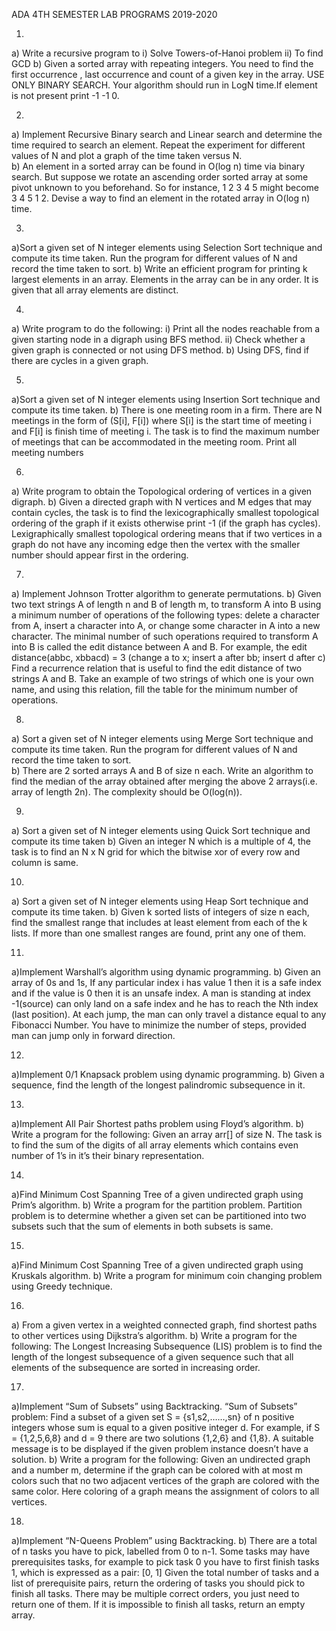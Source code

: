 ADA 4TH SEMESTER LAB PROGRAMS 2019-2020 

1.
a) Write a recursive program to
i) Solve Towers-of-Hanoi problem    ii) To find GCD
b) Given a sorted array with repeating integers. You need to find the first occurrence , last occurrence and count of a given key in the array. USE ONLY BINARY SEARCH. Your algorithm should run in LogN time.If element is not present print -1 -1 0.

2.
a) Implement Recursive Binary search and Linear search and determine the time required to search an element. Repeat the experiment for different values of N  and plot a graph of the time taken versus N.  
b) An element in a sorted array can be found in O(log n) time via binary search. But suppose we rotate an ascending order sorted array at some pivot unknown to you beforehand. So for instance, 1 2 3 4 5 might become 3 4 5 1 2. Devise a way to find an element in the rotated array in O(log n) time.

3.
a)Sort a given set of N integer elements using Selection Sort technique and compute its time taken. Run the program for different values of N and record the time taken to sort.
b) Write an efficient program for printing k largest elements in an array. Elements in the array can be in any order. It is given that all array elements are distinct.

4.
a) Write program to do the following:
i) Print all the nodes reachable from a given starting node in a digraph using BFS method.
ii) Check whether a given graph is connected or not using DFS method.
b) Using DFS, find if there are cycles in a given graph.

5.
a)Sort a given set of N integer elements using Insertion Sort technique and compute its time taken. 
b) There is one meeting room in a firm. There are N meetings in the form of (S[i], F[i]) where S[i] is the start time of meeting i and F[i] is finish time of meeting i. The task is to find the maximum number of meetings that can be accommodated in the meeting room. Print all meeting numbers

6.
a) Write program to obtain the Topological ordering of vertices in a given digraph.
b) Given a directed graph with N vertices and M edges that may contain cycles, the task is to find the lexicographically smallest topological ordering of the graph if it exists otherwise print -1 (if the graph has cycles).
Lexigraphically smallest topological ordering means that if two vertices in a graph do not have any incoming edge then the vertex with the smaller number should appear first in the ordering.

7.
a) Implement Johnson Trotter algorithm to generate permutations.
b) Given two text strings A of length n and B of length m, to transform A into B using a minimum number of operations of the following types: delete a character from A, insert a character into A, or change some character in A into a new character. The minimal number of such operations required to transform A into B is called the edit distance between A and B. For example, the edit distance(abbc, xbbacd) = 3 (change a to x; insert a after bb; insert d after c) Find a recurrence relation that is useful to find the edit distance of two strings A and B. Take an example of two strings of which one is your own name, and using this relation, fill the table for the minimum number of operations.

8.
a) Sort a given set of N integer elements using Merge Sort technique and compute its time taken. Run the program for different values of N and record the time taken to sort.  
b) There are 2 sorted arrays A and B of size n each. Write an algorithm to find the median of the array obtained after merging the above 2 arrays(i.e. array of length 2n). The complexity should be O(log(n)).

9.
a) Sort a given set of N integer elements using Quick Sort technique and compute its time taken 
b) Given an integer N which is a multiple of 4, the task is to find an N x N grid for which the bitwise xor of every row and column is same.

10.
a) Sort a given set of N integer elements using Heap Sort technique and compute its time taken. 
b) Given k sorted lists of integers of size n each, find the smallest range that includes at least element from each of the k lists. If more than one smallest ranges are found, print any one of them.

11.
a)Implement Warshall’s algorithm using dynamic programming.
b) Given an array of 0s and 1s, If any particular index i has value 1 then it is a safe index and if the value is 0 then it is an unsafe index. A man is standing at index -1(source) can only land on a safe index and he has to reach the Nth index (last position). At each jump, the man can only travel a distance equal to any Fibonacci Number. You have to minimize the number of steps, provided man can jump only in forward direction.

12.
a)Implement 0/1 Knapsack problem using dynamic programming.
b) Given a sequence, find the length of the longest palindromic subsequence in it.

13.
a)Implement All Pair Shortest paths problem using Floyd’s algorithm.
b) Write a program for the following: Given an array arr[] of size N. The task is to find the sum of the digits of all array elements which contains even number of 1’s in it’s their binary representation.

14.
a)Find Minimum Cost Spanning Tree of a given undirected graph using Prim’s algorithm.
b) Write a program for the partition problem. Partition problem is to determine whether a given set can be partitioned into two subsets such that the sum of elements in both subsets is same.

15.
a)Find Minimum Cost Spanning Tree of a given undirected graph using Kruskals algorithm.
b) Write a program for minimum coin changing problem using Greedy technique.

16.
a) From a given vertex in a weighted connected graph, find shortest paths to other vertices using Dijkstra’s algorithm.
b) Write a program for the following: The Longest Increasing Subsequence (LIS) problem is to find the length of the longest subsequence of a given sequence such that all elements of the subsequence are sorted in increasing order.

17.
a)Implement “Sum of Subsets” using Backtracking. “Sum of Subsets” problem: Find a subset of a given set  S = {s1,s2,……,sn} of n positive integers whose sum is equal 
to a given positive integer d. For example, if S = {1,2,5,6,8} and  d = 9 there are two solutions {1,2,6} and {1,8}. A suitable message is to be displayed if the given problem instance doesn’t have a solution. 
b) Write a program for the following: Given an undirected graph and a number m, determine if the graph can be colored with at most m colors such that no two adjacent vertices of the graph are colored with the same color. Here coloring of a graph means the assignment of colors to all vertices.

18.
a)Implement “N-Queens Problem” using Backtracking.
b) There are a total of n tasks you have to pick, labelled from 0 to n-1. Some tasks may have prerequisites tasks, for example to pick task 0 you have to first finish tasks 1, which is expressed as a pair: [0, 1]
Given the total number of tasks and a list of prerequisite pairs, return the ordering of tasks you should pick to finish all tasks.
There may be multiple correct orders, you just need to return one of them. If it is impossible to finish all tasks, return an empty array.
